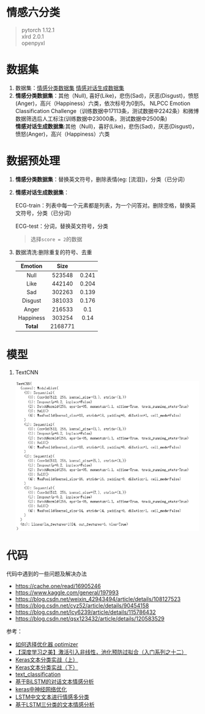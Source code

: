 # 情感六分类
> pytorch 1.12.1    
> xlrd 2.0.1     
> openpyxl         
# 数据集
1. 数据集：[情感分类数据集](https://www.biendata.xyz/ccf_tcci2018/datasets/emotion/)
          [情感对话生成数据集](https://www.biendata.xyz/ccf_tcci2018/datasets/ecg/)
2. **情感分类数据集**：其他（Null), 喜好(Like)，悲伤(Sad)，厌恶(Disgust)，愤怒(Anger)，高兴（Happiness）六类，依次标号为0到5。
             NLPCC Emotion Classification Challenge（训练数据中17113条，测试数据中2242条）和微博数据筛选后人工标注(训练数据中23000条，测试数据中2500条)  
   **情感对话生成数据集**:其他（Null)，喜好(Like)，悲伤(Sad)，厌恶(Disgust)，愤怒(Anger)，高兴（Happiness）六类
# 数据预处理
1. **情感分类数据集**：替换英文符号，删除表情(eg: [流泪])，分类（已分词）

2. **情感对话生成数据集**：

   ECG-train：列表中每一个元素都是列表，为一个问答对。删除空格，替换英文符号，分类（已分词）

   ECG-test：分词，替换英文符号，分类
   
   > 选择`score = 2`的数据
   
3. 数据清洗:删除重复的符号、去重

   |  Emotion  |   Size |      |
   | :-------: | :----: | :--: |
   |   Null    | 523548 | 0.241 |
   |   Like    | 442140 | 0.204 |
   |    Sad    | 302263 | 0.139 |
   |  Disgust  | 381033 | 0.176 |
   |   Anger   | 216533 | 0.1 |
   | Happiness | 303254 | 0.14 |
   | **Total** |     2168771     |      |

# 模型

1. TextCNN

   ![image-20230120091814589](images/image-20230120091814589.png)




# 代码

代码中遇到的一些问题及解决办法

- https://cache.one/read/16905246
- https://www.kaggle.com/general/197993
- https://blog.csdn.net/weixin_42943494/article/details/108127523
- https://blog.csdn.net/cyz52/article/details/90454158
- https://blog.csdn.net/lcy6239/article/details/115786432
- https://blog.csdn.net/qsx123432/article/details/120583529

参考：
- [如何选择优化器 optimizer](https://blog.csdn.net/aliceyangxi1987/article/details/73210204)
- [【深度学习之美】激活引入非线性，池化预防过拟合（入门系列之十二）](https://developer.aliyun.com/article/167391)
- [Keras文本分类实战（上）](https://developer.aliyun.com/article/657736)
- [Keras文本分类实战（下）](https://developer.aliyun.com/article/663186?spm=a2c6h.24874632.expert-profile.204.5b4aadc9oATARD)
- [text_classification](https://github.com/LuffysMan/text_classification)
- [基于BiLSTM的对话文本情感分析](http://www.chenjianqu.com/show-38.html)
- [keras中神经网络优化](https://blog.csdn.net/Xwei1226/article/details/81297500)
- [LSTM中文文本进行情感多分类](https://github.com/DLLXW/MultiClassify_LSTM_ForChinese)
- [基于LSTM三分类的文本情感分析](https://github.com/Edward1Chou/SentimentAnalysis)
